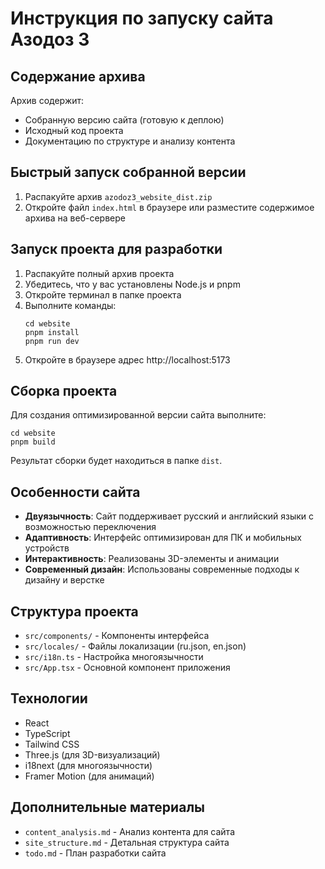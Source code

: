 # Инструкция по запуску сайта Азодоз 3

## Содержание архива

Архив содержит:
- Собранную версию сайта (готовую к деплою)
- Исходный код проекта
- Документацию по структуре и анализу контента

## Быстрый запуск собранной версии

1. Распакуйте архив `azodoz3_website_dist.zip`
2. Откройте файл `index.html` в браузере или разместите содержимое архива на веб-сервере

## Запуск проекта для разработки

1. Распакуйте полный архив проекта
2. Убедитесь, что у вас установлены Node.js и pnpm
3. Откройте терминал в папке проекта
4. Выполните команды:
   ```
   cd website
   pnpm install
   pnpm run dev
   ```
5. Откройте в браузере адрес http://localhost:5173

## Сборка проекта

Для создания оптимизированной версии сайта выполните:
```
cd website
pnpm build
```

Результат сборки будет находиться в папке `dist`.

## Особенности сайта

- **Двуязычность**: Сайт поддерживает русский и английский языки с возможностью переключения
- **Адаптивность**: Интерфейс оптимизирован для ПК и мобильных устройств
- **Интерактивность**: Реализованы 3D-элементы и анимации
- **Современный дизайн**: Использованы современные подходы к дизайну и верстке

## Структура проекта

- `src/components/` - Компоненты интерфейса
- `src/locales/` - Файлы локализации (ru.json, en.json)
- `src/i18n.ts` - Настройка многоязычности
- `src/App.tsx` - Основной компонент приложения

## Технологии

- React
- TypeScript
- Tailwind CSS
- Three.js (для 3D-визуализаций)
- i18next (для многоязычности)
- Framer Motion (для анимаций)

## Дополнительные материалы

- `content_analysis.md` - Анализ контента для сайта
- `site_structure.md` - Детальная структура сайта
- `todo.md` - План разработки сайта
